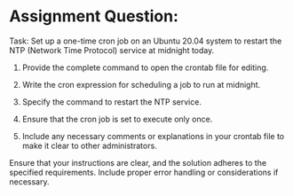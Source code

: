 # Assignment Question:

Task: Set up a one-time cron job on an Ubuntu 20.04 system to restart the NTP (Network Time Protocol) service at midnight today.

1. Provide the complete command to open the crontab file for editing.

2. Write the cron expression for scheduling a job to run at midnight.

3. Specify the command to restart the NTP service.

4. Ensure that the cron job is set to execute only once.

5. Include any necessary comments or explanations in your crontab file to make it clear to other administrators.

Ensure that your instructions are clear, and the solution adheres to the specified requirements. Include proper error handling or considerations if necessary.
